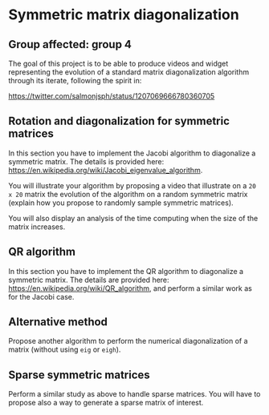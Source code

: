 # Symmetric matrix diagonalization

## Group affected: group 4

The goal of this project is to be able to produce videos and widget representing the evolution of a standard matrix diagonalization algorithm through its iterate, following the spirit in:

<https://twitter.com/salmonjsph/status/1207069666780360705>

## Rotation and diagonalization for symmetric matrices

In this section you have to implement the Jacobi algorithm to diagonalize a symmetric matrix. The details is provided here: <https://en.wikipedia.org/wiki/Jacobi_eigenvalue_algorithm>.

You will illustrate your algorithm by proposing a video that illustrate on a `20 x 20` matrix the evolution of the algorithm on a random symmetric matrix (explain how you propose to randomly sample symmetric matrices).

You will also display an analysis of the time computing when the size of the matrix increases.

## QR algorithm

In this section you have to implement the QR algorithm to diagonalize a symmetric matrix. The details are provided here: <https://en.wikipedia.org/wiki/QR_algorithm>, and perform a similar work as for the Jacobi case.

## Alternative method

Propose another algorithm to perform the numerical diagonalization of a matrix (without using `eig` or `eigh`).

## Sparse symmetric matrices

Perform a similar study as above to handle sparse matrices.
You will have to propose also a way to generate a sparse matrix of interest.
